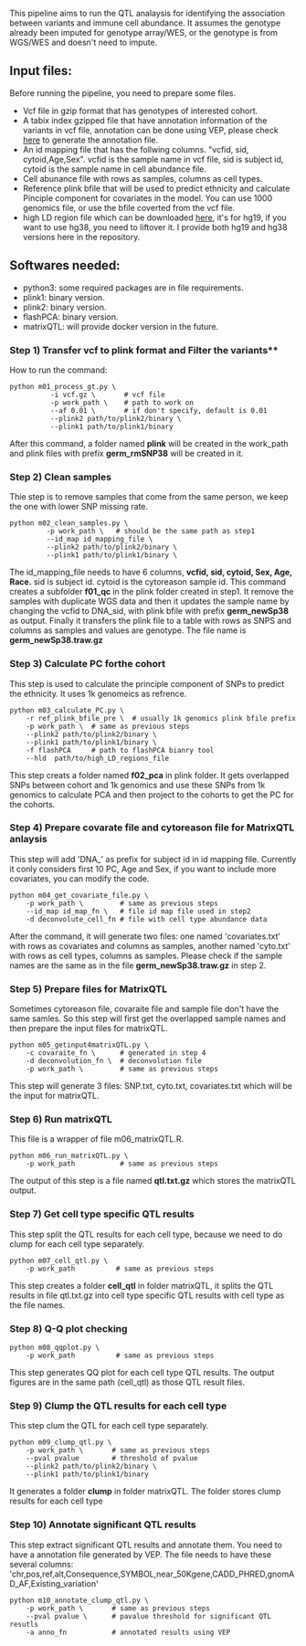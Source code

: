 This pipeline aims to run the QTL analaysis for identifying the association between variants and immune cell abundance. It assumes the genotype already been imputed for genotype array/WES, or the genotype is from WGS/WES and doesn't need to impute.

Input files:
------------

Before running the pipeline, you need to prepare some files.
* Vcf file in gzip format that has genotypes of interested cohort.
* A tabix index gzipped file that have annotation information of the variants in vcf file, annotation can be done using VEP, please check [here](https://github.com/lis262/Variant_Annotation) to generate the annotation file.
* An id mapping file that has the follwing columns. "vcfid, sid, cytoid,Age,Sex". vcfid is the sample name in vcf file, sid is subject id, cytoid is the sample name in cell abundance file. 
* Cell abunance file with rows as samples, columns as cell types.
* Reference plink bfile that will be used to predict ethnicity and calculate Pinciple component for covariates in the model. You can use 1000 genomics file, or use the bfile coverted from the vcf file.
* high LD region file which can be downloaded [here](https://dougspeed.com/high-ld-regions/), it's for hg19, if you want to use hg38, you need to liftover it. I provide both hg19 and hg38 versions here in the repository.

Softwares needed:
-----------------
* python3: some required packages are in file requirements.
* plink1: binary version.
* plink2: binary version.
* flashPCA: binary version.
* matrixQTL: will provide docker version in the future.


### Step 1) Transfer vcf to plink format and Filter the variants**

How to run the command:

    python m01_process_gt.py \
              -i vcf.gz \       # vcf file
              -p work_path \    # path to work on
              --af 0.01 \       # if don't specify, default is 0.01
              --plink2 path/to/plink2/binary \
              --plink1 path/to/plink1/binary

After this command, a folder named **plink** will be created in the work_path and plink files with prefix **germ_rmSNP38** will be created in it.

### Step 2) Clean samples

Thie step is to remove samples that come from the same person, we keep the one with lower SNP missing rate.

	python m02_clean_samples.py \
	         -p work_path \   # should be the same path as step1
	         --id_map id_mapping_file \
	         --plink2 path/to/plink2/binary \
             --plink1 path/to/plink1/binary \

The id_mapping_file needs to have 6 columns, **vcfid, sid, cytoid, Sex, Age, Race.** sid is subject id. cytoid is the cytoreason sample id. This command creates a subfolder **f01_qc** in the plink folder created in step1. It remove the samples with duplicate WGS data and then it updates the sample name by changing the vcfid to DNA_sid, with plink bfile with prefix **germ_newSp38** as output. Finally it transfers the plink file to a table with rows as SNPS and columns as samples and values are genotype. The file name is **germ_newSp38.traw.gz**

### Step 3) Calculate PC forthe cohort
This step is used to calculate the principle component of SNPs to predict the ethnicity. It uses 1k genomeics as refrence.

	python m03_calculate_PC.py \
		-r ref_plink_bfile_pre \  # usually 1k genomics plink bfile prefix
		-p work_path \  # same as previous steps
		--plink2 path/to/plink2/binary \
        --plink1 path/to/plink1/binary \
        -f flashPCA     # path to flashPCA bianry tool
        --hld  path/to/high_LD_regions_file

This step creats a folder named **f02_pca** in plink folder. It gets overlapped SNPs between cohort and 1k genomics and use these SNPs from 1k genomics to calculate PCA and then project to the cohorts to get the PC for the cohorts.  

### Step 4) Prepare covarate file and cytoreason file for MatrixQTL anlaysis

This step will add 'DNA_' as prefix for subject id in id mapping file. Currently it conly considers first 10 PC, Age and Sex, if you want to include more covariates, you can modify the code.

	python m04_get_covariate_file.py \
		-p work_path \         # same as previous steps
		--id_map id_map_fn \   # file id map file used in step2
		-d deconvolute_cell_fn # file with cell type abundance data 
After the command, it will generate two files: one named 'covariates.txt' with rows as covariates and columns as samples, another named 'cyto.txt' with rows as cell types, columns as samples. Please check if the sample names are the same as in the file **germ_newSp38.traw.gz** in step 2.

### Step 5) Prepare files for MatrixQTL
Sometimes cytoreason file, covaraite file and sample file don't have the same samles. So this step will first get the overlapped sample names and then prepare the input files for matrixQTL.

	python m05_getinput4matrixQTL.py \	
		-c covaraite_fn \      # generated in step 4
		-d deconvolution_fn \  # deconvolution file
		-p work_path \         # same as previous steps

This step will generate 3 files: SNP.txt, cyto.txt, covariates.txt which will be the input for matrixQTL.

### Step 6) Run matrixQTL
This file is a wrapper of file m06_matrixQTL.R.

	python m06_run_matrixQTL.py \
		-p work_path           # same as previous steps

The output of this step is a file named **qtl.txt.gz** which stores the matrixQTL output.

### Step 7) Get cell type specific QTL results
This step split the QTL results for each cell type, because we need to do clump for each cell type separately.

	python m07_cell_qtl.py \
		-p work_path          # same as previous steps
This step creates a folder **cell_qtl** in folder matrixQTL, it splits the QTL results in file qtl.txt.gz into cell type specific QTL results with cell type as the file names.

### Step 8) Q-Q plot checking
	python m08_qqplot.py \
		-p work_path          # same as previous steps
This step generates QQ plot for each cell type QTL results. The output figures are in the same path (cell_qtl) as those QTL result files.

### Step 9) Clump the QTL results for each cell type 
This step clum the QTL for each cell type separately.  
	
	python m09_clump_qtl.py \
		-p work_path \       # same as previous steps
		--pval pvalue        # threshold of pvalue
		--plink2 path/to/plink2/binary \
        --plink1 path/to/plink1/binary		
It generates a folder **clump** in folder matrixQTL. The folder stores clump results for each cell type

### Step 10) Annotate significant QTL results
This step extract significant QTL results and annotate them. You need to have a annotation file generated by VEP. The file needs to have these several columns: 'chr,pos,ref,alt,Consequence,SYMBOL,near_50Kgene,CADD_PHRED,gnomAD_AF,Existing_variation'

	python m10_annotate_clump_qtl.py \
		-p work_path \       # same as previous steps
		--pval pvalue \      # pavalue threshold for significant QTL resutls
		-a anno_fn           # annotated results using VEP


